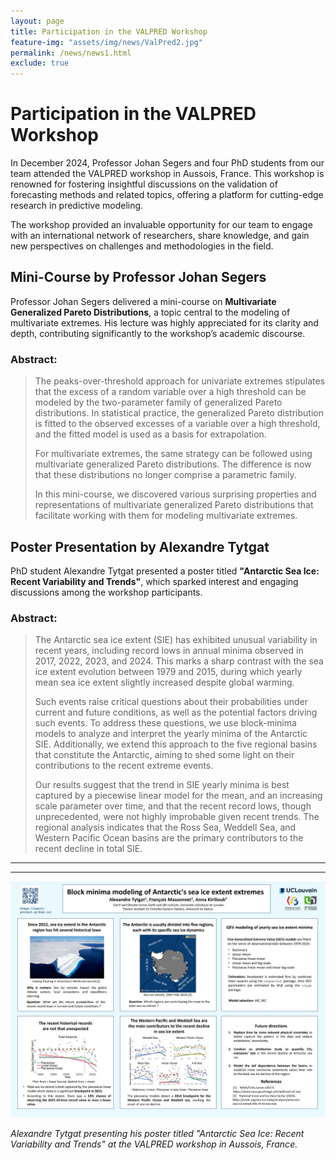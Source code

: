 ```yaml
---
layout: page
title: Participation in the VALPRED Workshop
feature-img: "assets/img/news/ValPred2.jpg"
permalink: /news/news1.html
exclude: true
---
```


# Participation in the VALPRED Workshop

In December 2024, Professor Johan Segers and four PhD students from our team attended the VALPRED workshop in Aussois, France. This workshop is renowned for fostering insightful discussions on the validation of forecasting methods and related topics, offering a platform for cutting-edge research in predictive modeling.

The workshop provided an invaluable opportunity for our team to engage with an international network of researchers, share knowledge, and gain new perspectives on challenges and methodologies in the field. 

## Mini-Course by Professor Johan Segers

Professor Johan Segers delivered a mini-course on **Multivariate Generalized Pareto Distributions**, a topic central to the modeling of multivariate extremes. His lecture was highly appreciated for its clarity and depth, contributing significantly to the workshop’s academic discourse.

### Abstract:
> The peaks-over-threshold approach for univariate extremes stipulates that the excess of a random variable over a high threshold can be modeled by the two-parameter family of generalized Pareto distributions. In statistical practice, the generalized Pareto distribution is fitted to the observed excesses of a variable over a high threshold, and the fitted model is used as a basis for extrapolation.  
>
> For multivariate extremes, the same strategy can be followed using multivariate generalized Pareto distributions. The difference is now that these distributions no longer comprise a parametric family.  
>
> In this mini-course, we discovered various surprising properties and representations of multivariate generalized Pareto distributions that facilitate working with them for modeling multivariate extremes.

## Poster Presentation by Alexandre Tytgat

PhD student Alexandre Tytgat presented a poster titled **"Antarctic Sea Ice: Recent Variability and Trends"**, which sparked interest and engaging discussions among the workshop participants.

### Abstract:
> The Antarctic sea ice extent (SIE) has exhibited unusual variability in recent years, including record lows in annual minima observed in 2017, 2022, 2023, and 2024. This marks a sharp contrast with the sea ice extent evolution between 1979 and 2015, during which yearly mean sea ice extent slightly increased despite global warming.  
>
> Such events raise critical questions about their probabilities under current and future conditions, as well as the potential factors driving such events. To address these questions, we use block-minima models to analyze and interpret the yearly minima of the Antarctic SIE. Additionally, we extend this approach to the five regional basins that constitute the Antarctic, aiming to shed some light on their contributions to the recent extreme events.  
>
> Our results suggest that the trend in SIE yearly minima is best captured by a piecewise linear model for the mean, and an increasing scale parameter over time, and that the recent record lows, though unprecedented, were not highly improbable given recent trends. The regional analysis indicates that the Ross Sea, Weddell Sea, and Western Pacific Ocean basins are the primary contributors to the recent decline in total SIE.

---
---

![Alexandre Tytgat presenting his poster at the VALPRED workshop](/assets/img/news/poster_alex_valpred.png)

*Alexandre Tytgat presenting his poster titled "Antarctic Sea Ice: Recent Variability and Trends" at the VALPRED workshop in Aussois, France.*

